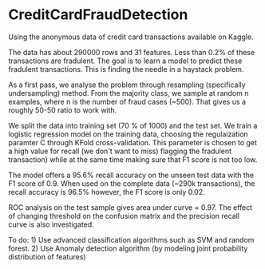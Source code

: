 # CreditCardFraudDetection

Using the anonymous data of credit card transactions available on Kaggle. 

The data has about 290000 rows and 31 features. Less than 0.2% of these transactions 
are fradulent. The goal is to learn a model to predict these fradulent transactions. 
This is finding the needle in a haystack problem. 

As a first pass, we analyse the problem through resampling (specifically undersampling) 
method. From the majority class, we sample at random n examples, where n is the 
number of fraud cases (~500). That gives us a roughly 50-50 ratio to work with. 

We split the data into training set (70 % of 1000) and the test set. 
We train a logistic regression model on the training data,
choosing the regulaization paramter C through KFold cross-validation. 
This parameter is chosen to get a high value for recall (we don't want to miss) 
flagging the fradulent transaction) while at the same time making sure that 
F1 score is not too low. 

The model offers a 95.6% recall accuracy on the unseen test data with the F1 score of 0.9. 
When used on the complete data (~290k transactions), the recall accuracy is 96.5% 
however, the F1 score is only 0.02.

ROC analysis on the test sample gives area under curve = 0.97. The effect of changing 
threshold on the confusion matrix and the precision recall curve is also investigated. 

To do: 1) Use advanced classification algorithms such as SVM and random forest. 
       2) Use Anomaly detection algorithm (by modeling joint probability distribution of 
       features)



